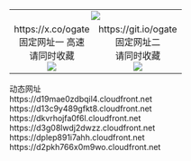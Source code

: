 <table>
  <tr><td colspan=2 align=center><img src="https://d2pkh766x0m9wo.cloudfront.net/Up/oGate.jpg" /></td></tr>
  <tr>
    <td align=center>https://x.co/ogate<br>固定网址一 高速<br>请同时收藏<br><img src="https://d2pkh766x0m9wo.cloudfront.net/Up/0WMGD1.png" /></td>
    <td align=center>https://git.io/ogate<br>固定网址二<br>请同时收藏<br><img src="https://d2pkh766x0m9wo.cloudfront.net/Up/0WMGD2.png" /></td>
  </tr>
</table>
动态网址
<br>https://d19mae0zdbqil4.cloudfront.net
<br>https://d13c9y489gfkt8.cloudfront.net
<br>https://dkvrhojfa0f6l.cloudfront.net
<br>https://d3g08lwdj2dwzz.cloudfront.net
<br>https://dplep891i7ahh.cloudfront.net
<br>https://d2pkh766x0m9wo.cloudfront.net
